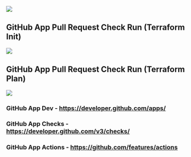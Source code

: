 ![](https://mediastudio.blob.core.windows.net/bin/(GitOps)-Solution-Architecture-(05-01-2020).png)

## GitHub App Pull Request Check Run (Terraform Init)

![](https://mediastudio.blob.core.windows.net/bin/(GitOps)-GitHub-Pull-Request-Check-Run-Terraform-Init-(05-01-2020).png)

## GitHub App Pull Request Check Run (Terraform Plan)

![](https://mediastudio.blob.core.windows.net/bin/(GitOps)-GitHub-Pull-Request-Check-Run-Terraform-Plan-(05-01-2020).png)

### GitHub App Dev - https://developer.github.com/apps/

### GitHub App Checks - https://developer.github.com/v3/checks/

### GitHub App Actions - https://github.com/features/actions
